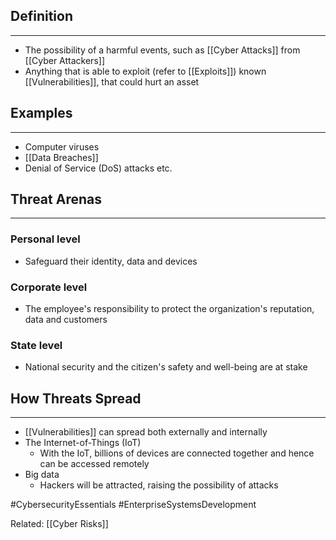 ## Definition
---
- The possibility of a harmful events, such as [[Cyber Attacks]] from [[Cyber Attackers]]
- Anything that is able to exploit (refer to [[Exploits]]) known [[Vulnerabilities]], that could hurt an asset

## Examples
---
- Computer viruses
- [[Data Breaches]]
- Denial of Service (DoS) attacks  etc.

## Threat Arenas
---
### Personal level
- Safeguard their identity, data and devices

### Corporate level
- The employee's responsibility to protect the organization's reputation, data and customers

### State level
- National security and the citizen's safety and well-being are at stake

## How Threats Spread
---
- [[Vulnerabilities]] can spread both externally and internally
- The Internet-of-Things (IoT)
	- With the IoT, billions of devices are connected together and hence can be accessed remotely
- Big data
	- Hackers will be attracted, raising the possibility of attacks 

#CybersecurityEssentials 
#EnterpriseSystemsDevelopment 

Related: [[Cyber Risks]]